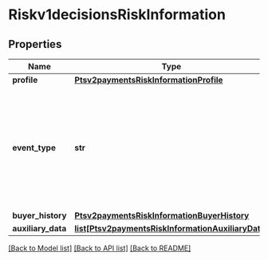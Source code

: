 # Riskv1decisionsRiskInformation

## Properties
Name | Type | Description | Notes
------------ | ------------- | ------------- | -------------
**profile** | [**Ptsv2paymentsRiskInformationProfile**](Ptsv2paymentsRiskInformationProfile.md) |  | [optional] 
**event_type** | **str** | Specifies one of the following types of events: - login - account_creation - account_update For regular payment transactions, do not send this field.  | [optional] 
**buyer_history** | [**Ptsv2paymentsRiskInformationBuyerHistory**](Ptsv2paymentsRiskInformationBuyerHistory.md) |  | [optional] 
**auxiliary_data** | [**list[Ptsv2paymentsRiskInformationAuxiliaryData]**](Ptsv2paymentsRiskInformationAuxiliaryData.md) |  | [optional] 

[[Back to Model list]](../README.md#documentation-for-models) [[Back to API list]](../README.md#documentation-for-api-endpoints) [[Back to README]](../README.md)


